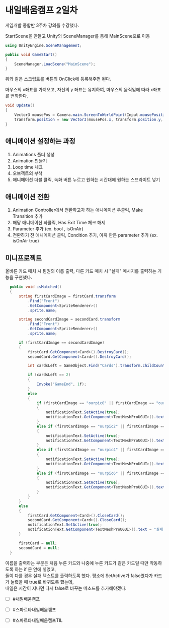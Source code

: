 # 내일배움캠프 2일차

게임개발 종합반 3주차 강의를 수강했다.  

StartScene을 만들고 Unity의 SceneManager를 통해 MainScene으로 이동
```cs
using UnityEngine.SceneManagement;

public void GameStart()
{
    SceneManager.LoadScene("MainScene");
}
```
위와 같은 스크립트를 버튼의 OnClick에 등록해주면 된다.

마우스의 x좌표를 가져오고, 자신의 y 좌표는 유지하여, 마우스의 움직임에 따라 x좌표를 변화한다.
```cs
void Update()
{
    Vector3 mousePos = Camera.main.ScreenToWorldPoint(Input.mousePosition);
    transform.position = new Vector3(mousePos.x, transform.position.y, 0);
}
```
## 애니메이션 설정하는 과정
1. Animations 폴더 생성
2. Animation 만들기
3. Loop time 체크
4. 오브젝트의 부착
5. 애니매이션 더블 클릭, 녹화 버튼 누르고 원하는 시간대에 원하는 스프라이트 넣기

## 애니메이션 전환
1. Animation Controller에서 전환하고자 하는 애니메이션 우클릭, Make Transition 추가
2. 해당 애니메이션 좌클릭, Has Exit Time 체크 해제
3. Parameter 추가 (ex. bool , isOnAir)
4. 전환하기 전 애니메이션 클릭, Condition 추가, 아까 만든 parameter 추가 (ex. isOnAir true)

## 미니프로젝트
올바른 카드 매치 시 팀원의 이름 출력, 다른 카드 매치 시 "실패" 메시지를 출력하는 기능을 구현했다.
  ```cs
    public void isMatched()
    {
        string firstCardImage = firstCard.transform
            .Find("Front")
            .GetComponent<SpriteRenderer>()
            .sprite.name;

        string secondCardImage = secondCard.transform
            .Find("Front")
            .GetComponent<SpriteRenderer>()
            .sprite.name;

        if (firstCardImage == secondCardImage)
        {
            firstCard.GetComponent<Card>().DestroyCard();
            secondCard.GetComponent<Card>().DestroyCard();

            int cardsLeft = GameObject.Find("Cards").transform.childCount;

            if (cardsLeft == 2)
            {
                Invoke("GameEnd", 1f);
            }
            else
            {
                if (firstCardImage == "ourpic0" || firstCardImage == "ourpic1")
                {
                    notificationText.SetActive(true);
                    notificationText.GetComponent<TextMeshProUGUI>().text = "배인호";
                }
                else if (firstCardImage == "ourpic2" || firstCardImage == "ourpic3")
                {
                    notificationText.SetActive(true);
                    notificationText.GetComponent<TextMeshProUGUI>().text = "이경민";
                }
                else if (firstCardImage == "ourpic4" || firstCardImage == "ourpic5")
                {
                    notificationText.SetActive(true);
                    notificationText.GetComponent<TextMeshProUGUI>().text = "장성민";
                }
                else if (firstCardImage == "ourpic6" || firstCardImage == "ourpic7")
                {
                    notificationText.SetActive(true);
                    notificationText.GetComponent<TextMeshProUGUI>().text = "염종인";
                }
            }
        }
        else
        {
            firstCard.GetComponent<Card>().CloseCard();
            secondCard.GetComponent<Card>().CloseCard();
            notificationText.SetActive(true);
            notificationText.GetComponent<TextMeshProUGUI>().text = "실패!";
        }

        firstCard = null;
        secondCard = null;
    }
```
이름을 출력하는 부분은 처음 누른 카드와 나중에 누른 카드가 같은 카드일 때만 작동하도록 하는 if 문 안에 넣었고,  
둘이 다를 경우 실패 텍스트를 출력하도록 했다. 평소에 SetActive가 false였다가 카드가 눌렸을 때 true로 바뀌도록 했는데,  
내일은 시간이 지나면 다시 false로 바꾸는 메소드를 추가해야겠다.

- [ ]  #내일배움캠프
- [ ]  #스파르타내일배움캠프
- [ ]  #스파르타내일배움캠프TIL


